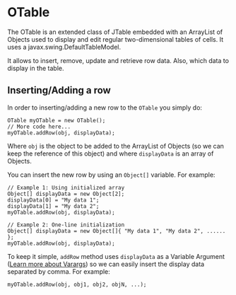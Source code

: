 # OTable
The OTable is an extended class of JTable embedded with an ArrayList of Objects used to display and edit regular two-dimensional tables of cells.
It uses a javax.swing.DefaultTableModel.

It allows to insert, remove, update and retrieve row data. Also, which data to display in the table.

## Inserting/Adding a row

In order to inserting/adding a new row to the `OTable` you simply do:

    OTable myOTable = new OTable();
    // More code here...
    myOTable.addRow(obj, displayData);
    
Where `obj` is the object to be added to the ArrayList of Objects (so we can keep the reference of this object) and where `displayData` is an array of Objects.

You can insert the new row by using an `Object[]` variable. For example:

    // Example 1: Using initialized array
    Object[] displayData = new Object[2];
    displayData[0] = "My data 1";
    displayData[1] = "My data 2";
    myOTable.addRow(obj, displayData); 
    
    // Example 2: One-line initialization
    Object[] displayData = new Object[]{ "My data 1", "My data 2", ...... };
    myOTable.addRow(obj, displayData);

To keep it simple, `addRow` method uses `displayData` as a Variable Argument ([Learn more about Varargs](https://docs.oracle.com/javase/8/docs/technotes/guides/language/varargs.html)) so we can easily insert the display data separated by comma. For example:

    myOTable.addRow(obj, obj1, obj2, objN, ...);
    


